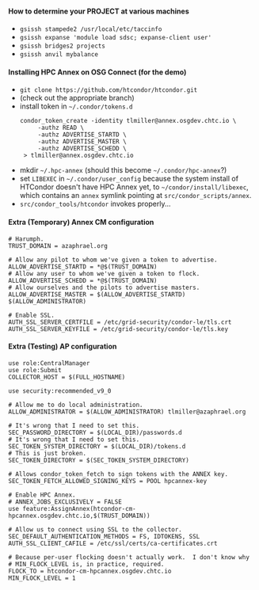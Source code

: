   #### How to determine your PROJECT at various machines

  - `gsissh stampede2 /usr/local/etc/taccinfo`
  - `gsissh expanse 'module load sdsc; expanse-client user'`
  - `gsissh bridges2 projects`
  - `gsissh anvil mybalance`

  #### Installing HPC Annex on OSG Connect (for the demo)

  - `git clone https://github.com/htcondor/htcondor.git`
  - (check out the appropriate branch)
  - install token in `~/.condor/tokens.d`
    ```
    condor_token_create -identity tlmiller@annex.osgdev.chtc.io \
         -authz READ \
         -authz ADVERTISE_STARTD \
         -authz ADVERTISE_MASTER \
         -authz ADVERTISE_SCHEDD \
     > tlmiller@annex.osgdev.chtc.io
  - mkdir `~/.hpc-annex`  (should this become `~/.condor/hpc-annex`?)
  - set `LIBEXEC` in `~/.condor/user_config` because the system install
    of HTCondor doesn't have HPC Annex yet, to `~/condor/install/libexec`,
    which contains an `annex` symlink pointing at `src/condor_scripts/annex`.
  - `src/condor_tools/htcondor` invokes properly...

#### Extra (Temporary) Annex CM configuration

```
# Harumph.
TRUST_DOMAIN = azaphrael.org

# Allow any pilot to whom we've given a token to advertise.
ALLOW_ADVERTISE_STARTD = *@$(TRUST_DOMAIN)
# Allow any user to whom we've given a token to flock.
ALLOW_ADVERTISE_SCHEDD = *@$(TRUST_DOMAIN)
# Allow ourselves and the pilots to advertise masters.
ALLOW_ADVERTISE_MASTER = $(ALLOW_ADVERTISE_STARTD) $(ALLOW_ADMINISTRATOR)

# Enable SSL.
AUTH_SSL_SERVER_CERTFILE = /etc/grid-security/condor-le/tls.crt
AUTH_SSL_SERVER_KEYFILE = /etc/grid-security/condor-le/tls.key
```

#### Extra (Testing) AP configuration

```
use role:CentralManager
use role:Submit
COLLECTOR_HOST = $(FULL_HOSTNAME)

use security:recommended_v9_0

# Allow me to do local administration.
ALLOW_ADMINISTRATOR = $(ALLOW_ADMINISTRATOR) tlmiller@azaphrael.org

# It's wrong that I need to set this.
SEC_PASSWORD_DIRECTORY = $(LOCAL_DIR)/passwords.d
# It's wrong that I need to set this.
SEC_TOKEN_SYSTEM_DIRECTORY = $(LOCAL_DIR)/tokens.d
# This is just broken.
SEC_TOKEN_DIRECTORY = $(SEC_TOKEN_SYSTEM_DIRECTORY)

# Allows condor_token_fetch to sign tokens with the ANNEX key.
SEC_TOKEN_FETCH_ALLOWED_SIGNING_KEYS = POOL hpcannex-key

# Enable HPC Annex.
# ANNEX_JOBS_EXCLUSIVELY = FALSE
use feature:AssignAnnex(htcondor-cm-hpcannex.osgdev.chtc.io,$(TRUST_DOMAIN))

# Allow us to connect using SSL to the collector.
SEC_DEFAULT_AUTHENTICATION_METHODS = FS, IDTOKENS, SSL
AUTH_SSL_CLIENT_CAFILE = /etc/ssl/certs/ca-certificates.crt

# Because per-user flocking doesn't actually work.  I don't know why
# MIN_FLOCK_LEVEL is, in practice, required.
FLOCK_TO = htcondor-cm-hpcannex.osgdev.chtc.io
MIN_FLOCK_LEVEL = 1
```
